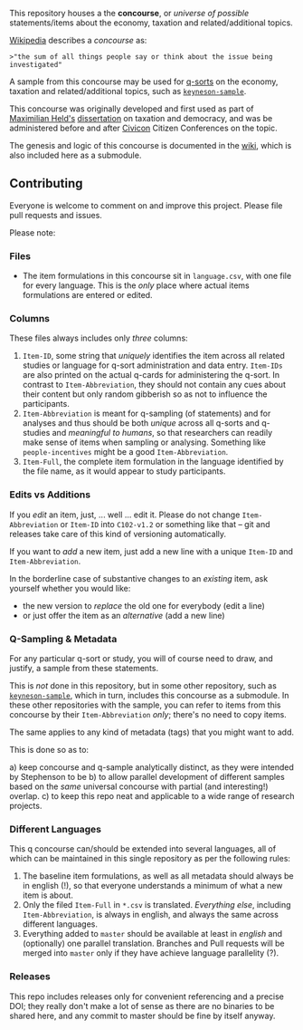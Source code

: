 This repository houses a the **concourse**, or *universe of possible* statements/items about the economy, taxation and related/additional topics.

[Wikipedia](http://en.wikipedia.org/wiki/Q_methodology) describes a *concourse* as:

	>"the sum of all things people say or think about the issue being investigated"

A sample from this concourse may be used for [q-sorts](http://qmethod.org) on the economy, taxation and related/additional topics, such as [`keyneson-sample`](https://github.com/maxheld83/keyneson-sample).

This concourse was originally developed and first used as part of [Maximilian Held's](http://www.maxheld.de) [dissertation](http://www.maxheld.de/schumpeter) on taxation and democracy, and was be administered before and after [Civicon](http://www.civicon.de) Citizen Conferences on the topic.

The genesis and logic of this concourse is documented in the [wiki](https://github.com/maxheld83/keyneson-concourse/wiki), which is also included here as a submodule.


## Contributing

Everyone is welcome to comment on and improve this project.
Please file pull requests and issues.

Please note:


### Files

- The item formulations in this concourse sit in `language.csv`, with one file for every language.
	This is the *only* place where actual items formulations are entered or edited.


### Columns

These files always includes only *three* columns:

1. `Item-ID`, some string that *uniquely* identifies the item across all related studies or language for q-sort administration and data entry.
	`Item-IDs` are also printed on the actual q-cards for administering the q-sort.
	In contrast to `Item-Abbreviation`, they should not contain any cues about their content but only random gibberish so as not to influence the participants.
2. `Item-Abbreviation` is meant for q-sampling (of statements) and for analyses and thus should be both *unique* across all q-sorts and q-studies and *meaningful to humans*, so that researchers can readily make sense of items when sampling or analysing.
   Something like `people-incentives` might be a good `Item-Abbreviation`.
3. `Item-Full`, the complete item formulation in the language identified by the file name, as it would appear to study participants.


### Edits vs Additions

If you *edit* an item, just, ... well ... edit it.
Please do not change `Item-Abbreviation` or `Item-ID` into `C102-v1.2` or something like that – git and releases take care of this kind of versioning automatically.

If you want to *add* a new item, just add a new line with a unique `Item-ID` and `Item-Abbreviation`.

In the borderline case of substantive changes to an *existing* item, ask yourself whether you would like:

- the new version to *replace* the old one for everybody (edit a line)
- or just offer the item as an *alternative* (add a new line)


### Q-Sampling & Metadata

For any particular q-sort or study, you will of course need to draw, and justify, a sample from these statements.

This is *not* done in this repository, but in some other repository, such as [`keyneson-sample`](https://github.com/maxheld83/keyneson-sample), which in turn, includes this concourse as a submodule.
In these other repositories with the sample, you can refer to items from this concourse by their `Item-Abbreviation` *only*; there's no need to copy items.

The same applies to any kind of metadata (tags) that you might want to add.

This is done so as to:

a) keep concourse and q-sample analytically distinct, as they were intended by Stephenson to be
b) to allow parallel development of different samples based on the *same* universal concourse with partial (and interesting!) overlap.
c) to keep this repo neat and applicable to a wide range of research projects.


### Different Languages

This q concourse can/should be extended into several languages, all of which can be maintained in this single repository as per the following rules:

1. The baseline item formulations, as well as all metadata should always be in english (!), so that everyone understands a minimum of what a new item is about.
2. Only the filed `Item-Full` in `*.csv` is translated.
	*Everything else*, including `Item-Abbreviation`, is always in english, and always the same across different languages.
3. Everything added to `master` should be available at least in *english* and (optionally) one parallel translation.
	Branches and Pull requests will be merged into `master` only if they have achieve language parallelity (?).


### Releases

This repo includes releases only for convenient referencing and a precise DOI; they really don't make a lot of sense as there are no binaries to be shared here, and any commit to master should be fine by itself anyway.